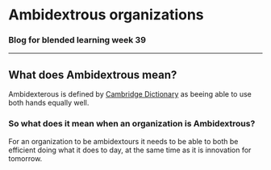 # Ambidextrous organizations

### Blog for blended learning week 39 

---

## What does Ambidextrous mean?

Ambidexterous is defined by [Cambridge Dictionary](https://dictionary.cambridge.org/dictionary/english/ambidextrous) as beeing able to use both hands equally well. 

### So what does it mean when an organization is Ambidextrous? 

For an organization to be ambidextours it needs to be able to both be efficient doing what it does to day,
at the same time as it is innovation for tomorrow. 



